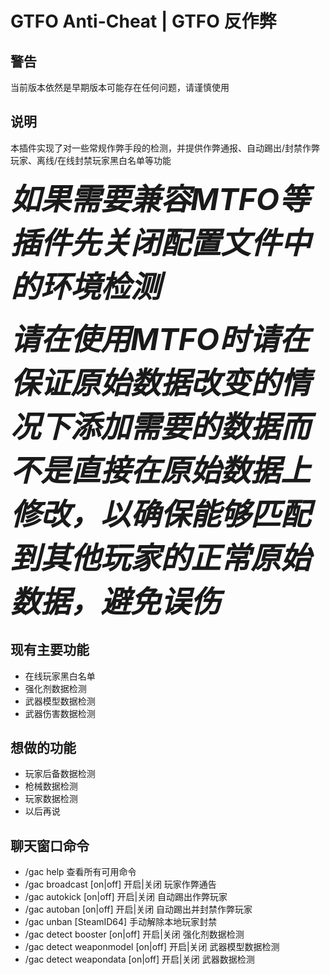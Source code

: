 # GTFO Anti-Cheat | GTFO 反作弊

## 警告
当前版本依然是早期版本可能存在任何问题，请谨慎使用

## 说明
本插件实现了对一些常规作弊手段的检测，并提供作弊通报、自动踢出/封禁作弊玩家、离线/在线封禁玩家黑白名单等功能

<font size=10>***如果需要兼容MTFO等插件先关闭配置文件中的环境检测***</font>

<font size=10>***请在使用MTFO时请在保证原始数据改变的情况下添加需要的数据而不是直接在原始数据上修改，以确保能够匹配到其他玩家的正常原始数据，避免误伤***</font>

## 现有主要功能
 - 在线玩家黑白名单
 - 强化剂数据检测
 - 武器模型数据检测
 - 武器伤害数据检测

## 想做的功能
 - 玩家后备数据检测
 - 枪械数据检测
 - 玩家数据检测
 - 以后再说
 
## 聊天窗口命令
 - /gac help 查看所有可用命令
 - /gac broadcast [on|off] 开启|关闭 玩家作弊通告
 - /gac autokick [on|off] 开启|关闭 自动踢出作弊玩家
 - /gac autoban [on|off] 开启|关闭 自动踢出并封禁作弊玩家
 - /gac unban [SteamID64] 手动解除本地玩家封禁
 - /gac detect booster [on|off] 开启|关闭 强化剂数据检测
 - /gac detect weaponmodel [on|off] 开启|关闭 武器模型数据检测
 - /gac detect weapondata [on|off] 开启|关闭 武器数据检测

